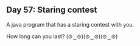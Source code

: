 ## Day 57: Staring contest
A java program that has a staring contest with you. 

How long can you last? (⊙‿⊙)(⊙‿⊙)(⊙‿⊙)
